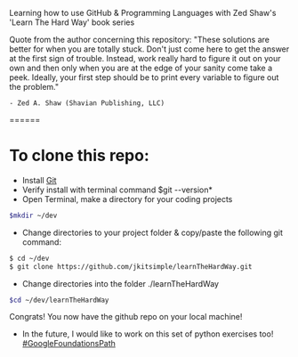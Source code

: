 Learning how to use GitHub & Programming Languages with Zed Shaw's 'Learn The Hard Way' book series

Quote from the author concerning this repository:
	"These solutions are better for when you are totally stuck.  Don't just come here to get the answer at the first sign of trouble.  Instead, work really hard to figure it out on your own and then only when you are at the edge of your sanity come take a peek. Ideally, your first step should be to print every variable to figure out the problem."

	- Zed A. Shaw (Shavian Publishing, LLC)
======

# To clone this repo:  

  * Install [Git](https://git-scm.com/book/en/v2/Getting-Started-Installing-Git)
  * Verify install with terminal command $git --version*
  * Open Terminal, make a directory for your coding projects 
```bash
$mkdir ~/dev
```
  * Change directories to your project folder & copy/paste the following git command:
```bash
$ cd ~/dev
$ git clone https://github.com/jkitsimple/learnTheHardWay.git
```
  * Change directories into the folder ./learnTheHardWay
```bash
$cd ~/dev/learnTheHardWay
```
Congrats! You now have the github repo on your local machine!


  * In the future, I would like to work on this set of python exercises too! [#GoogleFoundationsPath](https://techdevguide.withgoogle.com/paths/foundational/) 
